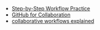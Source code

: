 * [Step-by-Step Workflow Practice](https://github.com/pixel2code/git-github-practice)
* [GitHub for Collaboration](https://mozilla.github.io/open-leadership-training-series/articles/github-for-collaboration/)
* [collaborative workflows explained](https://www.atlassian.com/git/tutorials/comparing-workflows)
